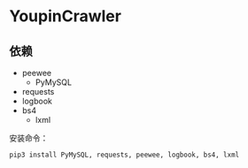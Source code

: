 # YoupinCrawler
## 依赖
- peewee
    - PyMySQL
- requests
- logbook
- bs4
    - lxml

安装命令：
```
pip3 install PyMySQL, requests, peewee, logbook, bs4, lxml
```
